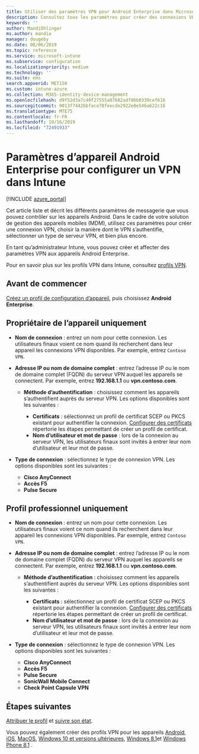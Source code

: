 ```yaml
---
title: Utiliser des paramètres VPN pour Android Enterprise dans Microsoft Intune - Azure | Microsoft Docs
description: Consultez tous les paramètres pour créer des connexions VPN sur les appareils Android Enterprise dans Microsoft Intune. Entrez le nom de la connexion, l’adresse IP ou le nom de domaine complet du serveur VPN, choisissez la méthode d’authentification des utilisateurs, puis choisissez Citrix, SonicWall, check point capsule et Pulse Secure Connection types.
keywords: ''
author: MandiOhlinger
ms.author: mandia
manager: dougeby
ms.date: 08/06/2019
ms.topic: reference
ms.service: microsoft-intune
ms.subservice: configuration
ms.localizationpriority: medium
ms.technology: ''
ms.suite: ems
search.appverid: MET150
ms.custom: intune-azure
ms.collection: M365-identity-device-management
ms.openlocfilehash: d9f52d3a7c40f27555a07682adf86b0339cef616
ms.sourcegitcommit: 9013f7442bbface78feecde2922e8e546a622c16
ms.translationtype: MTE75
ms.contentlocale: fr-FR
ms.lasthandoff: 10/16/2019
ms.locfileid: "72491933"
---
```

# <a name="android-enterprise-device-settings-to-configure-vpn-in-intune"></a>Paramètres d’appareil Android Enterprise pour configurer un VPN dans Intune

[!INCLUDE [azure_portal](../includes/azure_portal.md)]

Cet article liste et décrit les différents paramètres de messagerie que vous pouvez contrôler sur les appareils Android. Dans le cadre de votre solution de gestion des appareils mobiles (MDM), utilisez ces paramètres pour créer une connexion VPN, choisir la manière dont le VPN s’authentifie, sélectionner un type de serveur VPN, et bien plus encore.

En tant qu’administrateur Intune, vous pouvez créer et affecter des paramètres VPN aux appareils Android Enterprise. 

Pour en savoir plus sur les profils VPN dans Intune, consultez [profils VPN](vpn-settings-configure.md).

## <a name="before-you-begin"></a>Avant de commencer

[Créez un profil de configuration d’appareil](vpn-settings-configure.md#create-a-device-profile), puis choisissez **Android Enterprise**.

## <a name="device-owner-only"></a>Propriétaire de l’appareil uniquement

- **Nom de connexion** : entrez un nom pour cette connexion. Les utilisateurs finaux voient ce nom quand ils recherchent dans leur appareil les connexions VPN disponibles. Par exemple, entrez `Contoso VPN`.
- **Adresse IP ou nom de domaine complet** : entrez l’adresse IP ou le nom de domaine complet (FQDN) du serveur VPN auquel les appareils se connectent. Par exemple, entrez **192.168.1.1** ou **vpn.contoso.com**.

  - **Méthode d’authentification** : choisissez comment les appareils s’authentifient auprès du serveur VPN. Les options disponibles sont les suivantes :
  
    - **Certificats** : sélectionnez un profil de certificat SCEP ou PKCS existant pour authentifier la connexion. [Configurer des certificats](../protect/certificates-configure.md) répertorie les étapes permettant de créer un profil de certificat.
    - **Nom d’utilisateur et mot de passe** : lors de la connexion au serveur VPN, les utilisateurs finaux sont invités à entrer leur nom d’utilisateur et leur mot de passe.

- **Type de connexion** : sélectionnez le type de connexion VPN. Les options disponibles sont les suivantes :

  - **Cisco AnyConnect**
  - **Accès F5**
  - **Pulse Secure**

## <a name="work-profile-only"></a>Profil professionnel uniquement

- **Nom de connexion** : entrez un nom pour cette connexion. Les utilisateurs finaux voient ce nom quand ils recherchent dans leur appareil les connexions VPN disponibles. Par exemple, entrez `Contoso VPN`.
- **Adresse IP ou nom de domaine complet** : entrez l’adresse IP ou le nom de domaine complet (FQDN) du serveur VPN auquel les appareils se connectent. Par exemple, entrez **192.168.1.1** ou **vpn.contoso.com**.

  - **Méthode d’authentification** : choisissez comment les appareils s’authentifient auprès du serveur VPN. Les options disponibles sont les suivantes :
  
    - **Certificats** : sélectionnez un profil de certificat SCEP ou PKCS existant pour authentifier la connexion. [Configurer des certificats](../protect/certificates-configure.md) répertorie les étapes permettant de créer un profil de certificat.
    - **Nom d’utilisateur et mot de passe** : lors de la connexion au serveur VPN, les utilisateurs finaux sont invités à entrer leur nom d’utilisateur et leur mot de passe.

- **Type de connexion** : sélectionnez le type de connexion VPN. Les options disponibles sont les suivantes :

  - **Cisco AnyConnect**
  - **Accès F5**
  - **Pulse Secure**
  - **SonicWall Mobile Connect**
  - **Check Point Capsule VPN**

## <a name="next-steps"></a>Étapes suivantes

[Attribuer le profil](device-profile-assign.md) et [suivre son état](device-profile-monitor.md).

Vous pouvez également créer des profils VPN pour les appareils [Android](vpn-settings-android.md), [iOS](vpn-settings-ios.md), [MacOS](vpn-settings-macos.md), [Windows 10 et versions ultérieures](vpn-settings-windows-10.md), [Windows 8.1](vpn-settings-windows-8-1.md)et [Windows Phone 8,1](vpn-settings-windows-phone-8-1.md) .
